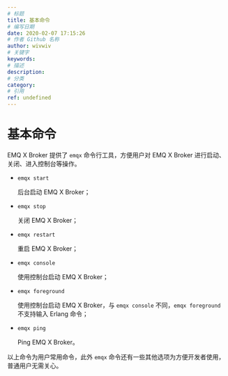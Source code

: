 ```yaml
---
# 标题
title: 基本命令
# 编写日期
date: 2020-02-07 17:15:26
# 作者 Github 名称
author: wivwiv
# 关键字
keywords:
# 描述
description:
# 分类
category: 
# 引用
ref: undefined
---
```


# 基本命令

EMQ X Broker 提供了 `emqx` 命令行工具，方便用户对 EMQ X Broker 进行启动、关闭、进入控制台等操作。

+   `emqx start`

    后台启动 EMQ X Broker；

+   `emqx stop`

    关闭 EMQ X Broker；

+   `emqx restart`

    重启 EMQ X Broker；

+   `emqx console`

    使用控制台启动 EMQ X Broker；

+   `emqx foreground`

    使用控制台启动 EMQ X Broker，与 `emqx console` 不同，`emqx foreground` 不支持输入 Erlang 命令；

+   `emqx ping`

    Ping EMQ X Broker。

以上命令为用户常用命令，此外 `emqx` 命令还有一些其他选项为方便开发者使用，普通用户无需关心。